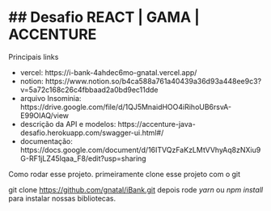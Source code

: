 <h1> ## Desafio REACT | GAMA | ACCENTURE </h1>

Principais links

<ul>
<li> vercel:
<a> https://i-bank-4ahdec6mo-gnatal.vercel.app/ </a> 
</li>
<li> notion: 
<a> https://www.notion.so/b4ca588a761a40439a36d93a448ee9c3?v=5a72c168c26c4fbbaad2a0bd9ec11dde 
</a>
</li>
<li> arquivo Insominia:
    <a>  https://drive.google.com/file/d/1QJ5MnaidHOO4iRihoUB6rsvA-E99OIAQ/view </a> 
</li>
<li> descrição da API e modelos:
    <a>  https://accenture-java-desafio.herokuapp.com/swagger-ui.html#/ 
</li>

<li>documentação: </a>https://docs.google.com/document/d/16ITVQzFaKzLMtVVhyAq8zNXiu9G-RF1jLZ45lqaa_F8/edit?usp=sharing</a></li>

</ul>    


Como rodar esse projeto.
primeiramente clone esse projeto com o git

git clone https://github.com/gnatal/iBank.git
depois rode 
<i>yarn</i> 
ou 
<i>npm install </i>
para instalar nossas bibliotecas.
